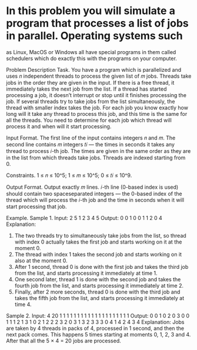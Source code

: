 # In this problem you will simulate a program that processes a list of jobs in parallel. Operating systems such
as Linux, MacOS or Windows all have special programs in them called schedulers which do exactly this with
the programs on your computer.

Problem Description
Task. You have a program which is parallelized and uses 𝑛 independent threads to process the given list
of 𝑚 jobs. Threads take jobs in the order they are given in the input. If there is a free thread,
it immediately takes the next job from the list. If a thread has started processing a job, it doesn’t
interrupt or stop until it finishes processing the job. If several threads try to take jobs from the list
simultaneously, the thread with smaller index takes the job. For each job you know exactly how long
will it take any thread to process this job, and this time is the same for all the threads. You need to
determine for each job which thread will process it and when will it start processing.


Input Format. 
The first line of the input contains integers 𝑛 and 𝑚.
The second line contains 𝑚 integers 𝑡𝑖 — the times in seconds it takes any thread to process 𝑖-th job.
The times are given in the same order as they are in the list from which threads take jobs.
Threads are indexed starting from 0.

Constraints. 
1 ≤ 𝑛 ≤ 10^5; 1 ≤ 𝑚 ≤ 10^5; 0 ≤ 𝑡𝑖 ≤ 10^9.

Output Format. 
Output exactly 𝑚 lines. 𝑖-th line (0-based index is used) should contain two spaceseparated integers — the 0-based index of the thread which will process the 𝑖-th job and the time in
seconds when it will start processing that job.

Example.
Sample 1.
Input:
2 5
1 2 3 4 5
Output:
0 0
1 0
0 1
1 2
0 4
Explanation:
1. The two threads try to simultaneously take jobs from the list, so thread with index 0 actually
takes the first job and starts working on it at the moment 0.
2. The thread with index 1 takes the second job and starts working on it also at the moment 0.
3. After 1 second, thread 0 is done with the first job and takes the third job from the list, and starts
processing it immediately at time 1.
4. One second later, thread 1 is done with the second job and takes the fourth job from the list, and
starts processing it immediately at time 2.
5. Finally, after 2 more seconds, thread 0 is done with the third job and takes the fifth job from the
list, and starts processing it immediately at time 4.

Sample 2.
Input:
4 20
1 1 1 1 1 1 1 1 1 1 1 1 1 1 1 1 1 1 1 1
Output:
0 0
1 0
2 0
3 0
0 1
1 1
2 1
3 1
0 2
1 2
2 2
3 2
0 3
1 3
2 3
3 3
0 4
1 4
2 4
3 4
Explanation:
Jobs are taken by 4 threads in packs of 4, processed in 1 second, and then the next pack comes. This
happens 5 times starting at moments 0, 1, 2, 3 and 4. After that all the 5 × 4 = 20 jobs are processed.